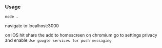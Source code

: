 ### Usage

```
node .
```

navigate to localhost:3000

on iOS hit share the add to homescreen
on chromium go to settings privacy and enable `Use google services for push messaging`